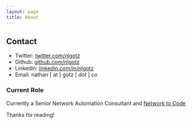 ```yaml
---
layout: page
title: About
---
```


## Contact ##

- Twitter: [twitter.com/nlgotz](https://twitter.com/nlgotz)
- Github: [github.com/nlgotz](https://github.com/nlgotz)
- LinkedIn: [linkedin.com/in/nlgotz](https://www.linkedin.com/in/nlgotz)
- Email: nathan [ at ] gotz [ dot ] co

### Current Role ###

Currently a Senior Network Automation Consultant and [Network to Code](https://networktocode.com)

Thanks for reading!
